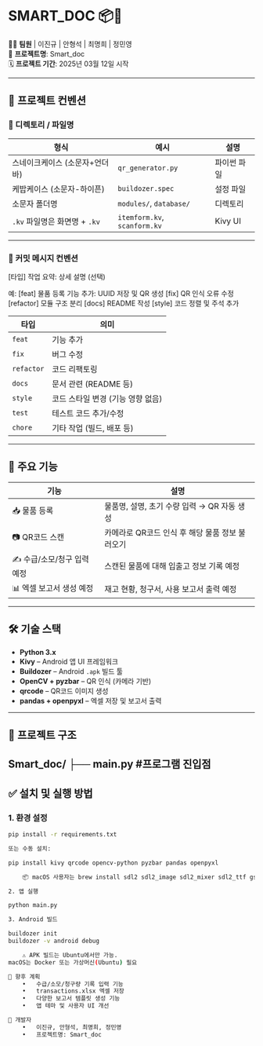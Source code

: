 # SMART_DOC 📦📲

🧑‍💻 **팀원** | 이진규 | 안형석 | 최명희 | 정민영  
📁 **프로젝트명**: Smart_doc  
🗓️ **프로젝트 기간**: 2025년 03월 12일 시작

---

## 📏 프로젝트 컨벤션

### 📂 디렉토리 / 파일명
| 형식 | 예시 | 설명 |
|------|------|------|
| 스네이크케이스 (소문자+언더바) | `qr_generator.py` | 파이썬 파일 |
| 케밥케이스 (소문자-하이픈) | `buildozer.spec` | 설정 파일 |
| 소문자 폴더명 | `modules/`, `database/` | 디렉토리 |
| `.kv` 파일명은 화면명 + `.kv` | `itemform.kv`, `scanform.kv` | Kivy UI |

---

### 📝 커밋 메시지 컨벤션

[타입] 작업 요약: 상세 설명 (선택)

예:
[feat] 물품 등록 기능 추가: UUID 저장 및 QR 생성
[fix] QR 인식 오류 수정
[refactor] 모듈 구조 분리
[docs] README 작성
[style] 코드 정렬 및 주석 추가

| 타입 | 의미 |
|------|------|
| `feat` | 기능 추가 |
| `fix` | 버그 수정 |
| `refactor` | 코드 리팩토링 |
| `docs` | 문서 관련 (README 등) |
| `style` | 코드 스타일 변경 (기능 영향 없음) |
| `test` | 테스트 코드 추가/수정 |
| `chore` | 기타 작업 (빌드, 배포 등) |

---

## 🔧 주요 기능

| 기능 | 설명 |
|------|------|
| 📥 물품 등록 | 물품명, 설명, 초기 수량 입력 → QR 자동 생성 |
| 📷 QR코드 스캔 | 카메라로 QR코드 인식 후 해당 물품 정보 불러오기 |
| ✍️ 수급/소모/청구 입력 예정 | 스캔된 물품에 대해 입출고 정보 기록 예정 |
| 📊 엑셀 보고서 생성 예정 | 재고 현황, 청구서, 사용 보고서 출력 예정 |

---

## 🛠️ 기술 스택

- **Python 3.x**
- **Kivy** – Android 앱 UI 프레임워크
- **Buildozer** – Android `.apk` 빌드 툴
- **OpenCV + pyzbar** – QR 인식 (카메라 기반)
- **qrcode** – QR코드 이미지 생성
- **pandas + openpyxl** – 엑셀 저장 및 보고서 출력

---

## 📁 프로젝트 구조

Smart_doc/
├── main.py                        #프로그램 진입점
---

## ✅ 설치 및 실행 방법

### 1. 환경 설정

```bash
pip install -r requirements.txt

또는 수동 설치:

pip install kivy qrcode opencv-python pyzbar pandas openpyxl

	📦 macOS 사용자는 brew install sdl2 sdl2_image sdl2_mixer sdl2_ttf gstreamer 필요

2. 앱 실행

python main.py

3. Android 빌드

buildozer init
buildozer -v android debug

	⚠️ APK 빌드는 Ubuntu에서만 가능.
macOS는 Docker 또는 가상머신(Ubuntu) 필요

🔮 향후 계획
	•	수급/소모/청구량 기록 입력 기능
	•	transactions.xlsx 엑셀 저장
	•	다양한 보고서 템플릿 생성 기능
	•	앱 테마 및 사용자 UI 개선

👤 개발자
	•	이진규, 안형석, 최명희, 정민영
	•	프로젝트명: Smart_doc  

